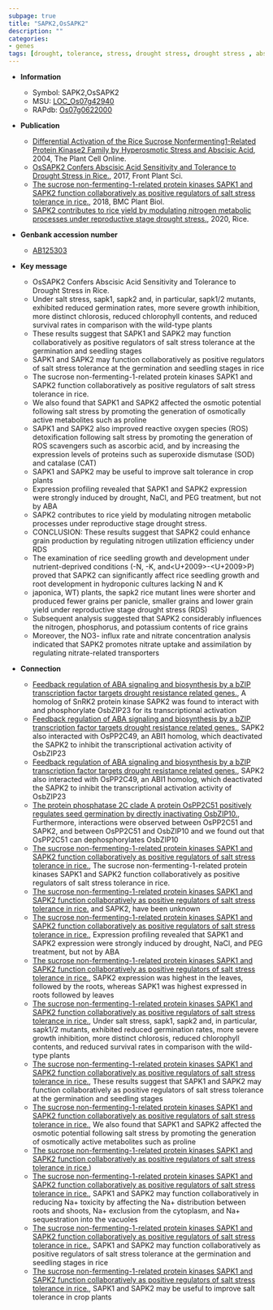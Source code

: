 ```yaml
---
subpage: true
title: "SAPK2,OsSAPK2"
description: ""
categories:
- genes
tags: [drought, tolerance, stress, drought stress, drought stress , abscisic acid, growth, seedling, salt, salt tolerance, salt stress, ABA, protein kinase, stress tolerance, reactive oxygen species, sucrose, nitrogen, root, grain, development, grains per panicle, potassium, grain yield, yield, root development, reproductive, nitrate, seedling growth]
---
```


* **Information**  
    + Symbol: SAPK2,OsSAPK2  
    + MSU: [LOC_Os07g42940](http://rice.plantbiology.msu.edu/cgi-bin/ORF_infopage.cgi?orf=LOC_Os07g42940)  
    + RAPdb: [Os07g0622000](http://rapdb.dna.affrc.go.jp/viewer/gbrowse_details/irgsp1?name=Os07g0622000)  

* **Publication**  
    + [Differential Activation of the Rice Sucrose Nonfermenting1-Related Protein Kinase2 Family by Hyperosmotic Stress and Abscisic Acid](http://www.ncbi.nlm.nih.gov/pubmed?term=Differential+Activation+of+the+Rice+Sucrose+Nonfermenting1-Related+Protein+Kinase2+Family+by+Hyperosmotic+Stress+and+Abscisic+Acid%5BTitle%5D), 2004, The Plant Cell Online.
    + [OsSAPK2 Confers Abscisic Acid Sensitivity and Tolerance to Drought Stress in Rice.](http://www.ncbi.nlm.nih.gov/pubmed?term=OsSAPK2+Confers+Abscisic+Acid+Sensitivity+and+Tolerance+to+Drought+Stress+in+Rice.%5BTitle%5D), 2017, Front Plant Sci.
    + [The sucrose non-fermenting-1-related protein kinases SAPK1 and SAPK2 function collaboratively as positive regulators of salt stress tolerance in rice.](http://www.ncbi.nlm.nih.gov/pubmed?term=The+sucrose+non-fermenting-1-related+protein+kinases+SAPK1+and+SAPK2+function+collaboratively+as+positive+regulators+of+salt+stress+tolerance+in+rice.%5BTitle%5D), 2018, BMC Plant Biol.
    + [SAPK2 contributes to rice yield by modulating nitrogen metabolic processes under reproductive stage drought stress.](http://www.ncbi.nlm.nih.gov/pubmed?term=SAPK2+contributes+to+rice+yield+by+modulating+nitrogen+metabolic+processes+under+reproductive+stage+drought+stress.%5BTitle%5D), 2020, Rice.

* **Genbank accession number**  
    + [AB125303](http://www.ncbi.nlm.nih.gov/nuccore/AB125303)

* **Key message**  
    + OsSAPK2 Confers Abscisic Acid Sensitivity and Tolerance to Drought Stress in Rice.
    + Under salt stress, sapk1, sapk2 and, in particular, sapk1/2 mutants, exhibited reduced germination rates, more severe growth inhibition, more distinct chlorosis, reduced chlorophyll contents, and reduced survival rates in comparison with the wild-type plants
    + These results suggest that SAPK1 and SAPK2 may function collaboratively as positive regulators of salt stress tolerance at the germination and seedling stages
    + SAPK1 and SAPK2 may function collaboratively as positive regulators of salt stress tolerance at the germination and seedling stages in rice
    + The sucrose non-fermenting-1-related protein kinases SAPK1 and SAPK2 function collaboratively as positive regulators of salt stress tolerance in rice.
    + We also found that SAPK1 and SAPK2 affected the osmotic potential following salt stress by promoting the generation of osmotically active metabolites such as proline
    + SAPK1 and SAPK2 also improved reactive oxygen species (ROS) detoxification following salt stress by promoting the generation of ROS scavengers such as ascorbic acid, and by increasing the expression levels of proteins such as superoxide dismutase (SOD) and catalase (CAT)
    + SAPK1 and SAPK2 may be useful to improve salt tolerance in crop plants
    + Expression profiling revealed that SAPK1 and SAPK2 expression were strongly induced by drought, NaCl, and PEG treatment, but not by ABA
    + SAPK2 contributes to rice yield by modulating nitrogen metabolic processes under reproductive stage drought stress.
    + CONCLUSION: These results suggest that SAPK2 could enhance grain production by regulating nitrogen utilization efficiency under RDS
    + The examination of rice seedling growth and development under nutrient-deprived conditions (-N, -K, and<U+2009>-<U+2009>P) proved that SAPK2 can significantly affect rice seedling growth and root development in hydroponic cultures lacking N and K
    + japonica, WT) plants, the sapk2 rice mutant lines were shorter and produced fewer grains per panicle, smaller grains and lower grain yield under reproductive stage drought stress (RDS)
    + Subsequent analysis suggested that SAPK2 considerably influences the nitrogen, phosphorus, and potassium contents of rice grains
    + Moreover, the NO3- influx rate and nitrate concentration analysis indicated that SAPK2 promotes nitrate uptake and assimilation by regulating nitrate-related transporters

* **Connection**  
    + [Feedback regulation of ABA signaling and biosynthesis by a bZIP transcription factor targets drought resistance related genes.](http://www.ncbi.nlm.nih.gov/pubmed?term=Feedback+regulation+of+ABA+signaling+and+biosynthesis+by+a+bZIP+transcription+factor+targets+drought+resistance+related+genes.%5BTitle%5D), A homolog of SnRK2 protein kinase SAPK2 was found to interact with and phosphorylate OsbZIP23 for its transcriptional activation
    + [Feedback regulation of ABA signaling and biosynthesis by a bZIP transcription factor targets drought resistance related genes.](http://www.ncbi.nlm.nih.gov/pubmed?term=Feedback+regulation+of+ABA+signaling+and+biosynthesis+by+a+bZIP+transcription+factor+targets+drought+resistance+related+genes.%5BTitle%5D), SAPK2 also interacted with OsPP2C49, an ABI1 homolog, which deactivated the SAPK2 to inhibit the transcriptional activation activity of OsbZIP23
    + [Feedback regulation of ABA signaling and biosynthesis by a bZIP transcription factor targets drought resistance related genes.](http://www.ncbi.nlm.nih.gov/pubmed?term=Feedback+regulation+of+ABA+signaling+and+biosynthesis+by+a+bZIP+transcription+factor+targets+drought+resistance+related+genes.%5BTitle%5D), SAPK2 also interacted with OsPP2C49, an ABI1 homolog, which deactivated the SAPK2 to inhibit the transcriptional activation activity of OsbZIP23
    + [The protein phosphatase 2C clade A protein OsPP2C51 positively regulates seed germination by directly inactivating OsbZIP10.](http://www.ncbi.nlm.nih.gov/pubmed?term=The+protein+phosphatase+2C+clade+A+protein+OsPP2C51+positively+regulates+seed+germination+by+directly+inactivating+OsbZIP10.%5BTitle%5D), Furthermore, interactions were observed between OsPP2C51 and SAPK2, and between OsPP2C51 and OsbZIP10 and we found out that OsPP2C51 can dephosphorylates OsbZIP10
    + [The sucrose non-fermenting-1-related protein kinases SAPK1 and SAPK2 function collaboratively as positive regulators of salt stress tolerance in rice.](http://www.ncbi.nlm.nih.gov/pubmed?term=The+sucrose+non-fermenting-1-related+protein+kinases+SAPK1+and+SAPK2+function+collaboratively+as+positive+regulators+of+salt+stress+tolerance+in+rice.%5BTitle%5D), The sucrose non-fermenting-1-related protein kinases SAPK1 and SAPK2 function collaboratively as positive regulators of salt stress tolerance in rice.
    + [The sucrose non-fermenting-1-related protein kinases SAPK1 and SAPK2 function collaboratively as positive regulators of salt stress tolerance in rice.](SAPK1) and SAPK2, have been unknown
    + [The sucrose non-fermenting-1-related protein kinases SAPK1 and SAPK2 function collaboratively as positive regulators of salt stress tolerance in rice.](http://www.ncbi.nlm.nih.gov/pubmed?term=The+sucrose+non-fermenting-1-related+protein+kinases+SAPK1+and+SAPK2+function+collaboratively+as+positive+regulators+of+salt+stress+tolerance+in+rice.%5BTitle%5D), Expression profiling revealed that SAPK1 and SAPK2 expression were strongly induced by drought, NaCl, and PEG treatment, but not by ABA
    + [The sucrose non-fermenting-1-related protein kinases SAPK1 and SAPK2 function collaboratively as positive regulators of salt stress tolerance in rice.](http://www.ncbi.nlm.nih.gov/pubmed?term=The+sucrose+non-fermenting-1-related+protein+kinases+SAPK1+and+SAPK2+function+collaboratively+as+positive+regulators+of+salt+stress+tolerance+in+rice.%5BTitle%5D),  SAPK2 expression was highest in the leaves, followed by the roots, whereas SAPK1 was highest expressed in roots followed by leaves
    + [The sucrose non-fermenting-1-related protein kinases SAPK1 and SAPK2 function collaboratively as positive regulators of salt stress tolerance in rice.](http://www.ncbi.nlm.nih.gov/pubmed?term=The+sucrose+non-fermenting-1-related+protein+kinases+SAPK1+and+SAPK2+function+collaboratively+as+positive+regulators+of+salt+stress+tolerance+in+rice.%5BTitle%5D),  Under salt stress, sapk1, sapk2 and, in particular, sapk1/2 mutants, exhibited reduced germination rates, more severe growth inhibition, more distinct chlorosis, reduced chlorophyll contents, and reduced survival rates in comparison with the wild-type plants
    + [The sucrose non-fermenting-1-related protein kinases SAPK1 and SAPK2 function collaboratively as positive regulators of salt stress tolerance in rice.](http://www.ncbi.nlm.nih.gov/pubmed?term=The+sucrose+non-fermenting-1-related+protein+kinases+SAPK1+and+SAPK2+function+collaboratively+as+positive+regulators+of+salt+stress+tolerance+in+rice.%5BTitle%5D),  These results suggest that SAPK1 and SAPK2 may function collaboratively as positive regulators of salt stress tolerance at the germination and seedling stages
    + [The sucrose non-fermenting-1-related protein kinases SAPK1 and SAPK2 function collaboratively as positive regulators of salt stress tolerance in rice.](http://www.ncbi.nlm.nih.gov/pubmed?term=The+sucrose+non-fermenting-1-related+protein+kinases+SAPK1+and+SAPK2+function+collaboratively+as+positive+regulators+of+salt+stress+tolerance+in+rice.%5BTitle%5D),  We also found that SAPK1 and SAPK2 affected the osmotic potential following salt stress by promoting the generation of osmotically active metabolites such as proline
    + [The sucrose non-fermenting-1-related protein kinases SAPK1 and SAPK2 function collaboratively as positive regulators of salt stress tolerance in rice.](CAT))
    + [The sucrose non-fermenting-1-related protein kinases SAPK1 and SAPK2 function collaboratively as positive regulators of salt stress tolerance in rice.](http://www.ncbi.nlm.nih.gov/pubmed?term=The+sucrose+non-fermenting-1-related+protein+kinases+SAPK1+and+SAPK2+function+collaboratively+as+positive+regulators+of+salt+stress+tolerance+in+rice.%5BTitle%5D),  SAPK1 and SAPK2 may function collaboratively in reducing Na+ toxicity by affecting the Na+ distribution between roots and shoots, Na+ exclusion from the cytoplasm, and Na+ sequestration into the vacuoles
    + [The sucrose non-fermenting-1-related protein kinases SAPK1 and SAPK2 function collaboratively as positive regulators of salt stress tolerance in rice.](http://www.ncbi.nlm.nih.gov/pubmed?term=The+sucrose+non-fermenting-1-related+protein+kinases+SAPK1+and+SAPK2+function+collaboratively+as+positive+regulators+of+salt+stress+tolerance+in+rice.%5BTitle%5D), SAPK1 and SAPK2 may function collaboratively as positive regulators of salt stress tolerance at the germination and seedling stages in rice
    + [The sucrose non-fermenting-1-related protein kinases SAPK1 and SAPK2 function collaboratively as positive regulators of salt stress tolerance in rice.](http://www.ncbi.nlm.nih.gov/pubmed?term=The+sucrose+non-fermenting-1-related+protein+kinases+SAPK1+and+SAPK2+function+collaboratively+as+positive+regulators+of+salt+stress+tolerance+in+rice.%5BTitle%5D),  SAPK1 and SAPK2 may be useful to improve salt tolerance in crop plants



